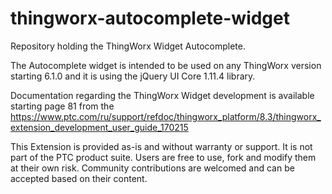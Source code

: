 # thingworx-autocomplete-widget
Repository holding the ThingWorx Widget Autocomplete.

The Autocomplete widget is intended to be used on any ThingWorx version starting 6.1.0 and it is using the jQuery UI Core 1.11.4 library.

Documentation regarding the ThingWorx Widget development is available starting page 81 from the  https://www.ptc.com/ru/support/refdoc/thingworx_platform/8.3/thingworx_extension_development_user_guide_170215 

This Extension is provided as-is and without warranty or support. It is not part of the PTC product suite. Users are free to use, fork and modify them at their own risk. Community contributions are welcomed and can be accepted based on their content.
